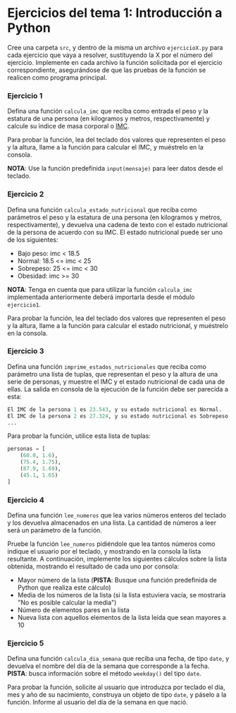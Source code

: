 # Ejercicios del tema 1: Introducción a Python

Cree una carpeta ``src``, y dentro de la misma un archivo ``ejercicioX.py`` para cada ejercicio que vaya a resolver, sustituyendo la X por el número del ejercicio. Implemente en cada archivo la función solicitada por el ejercicio correspondiente, asegurándose de que las pruebas de la función se realicen como programa principal.

### Ejercicio 1
Defina una función ``calcula_imc`` que reciba como entrada el peso y la estatura de una persona (en kilogramos y metros, respectivamente) y calcule su índice de masa corporal o [IMC](https://es.wikipedia.org/wiki/%C3%8Dndice_de_masa_corporal).

Para probar la función, lea del teclado dos valores que representen el peso y la altura, llame a la función para calcular el IMC, y muéstrelo en la consola.

**NOTA**: Use la función predefinida ``input(mensaje)`` para leer datos desde el teclado.

### Ejercicio 2
Defina una función ``calcula_estado_nutricional`` que reciba como parámetros el peso y la estatura de una persona (en kilogramos y metros, respectivamente), y devuelva una cadena de texto con el estado nutricional de la persona de acuerdo con su IMC. El estado nutricional puede ser uno de los siguientes:
- Bajo peso: imc < 18.5
- Normal: 18.5 <= imc < 25
- Sobrepeso: 25 <= imc < 30
- Obesidad: imc >= 30

**NOTA**: Tenga en cuenta que para utilizar la función ``calcula_imc`` implementada anteriormente deberá importarla desde el módulo ``ejercicio1``.

Para probar la función, lea del teclado dos valores que representen el peso y la altura, llame a la función para calcular el estado nutricional, y muéstrelo en la consola.


### Ejercicio 3
Defina una función ``imprime_estados_nutricionales`` que reciba como parámetro una lista de tuplas, que representan el peso y la altura de una serie de personas, y muestre el IMC y el estado nutricional de cada una de ellas. La salida en consola de la ejecución de la función debe ser parecida a esta:

```python
El IMC de la persona 1 es 23.543, y su estado nutricional es Normal.
El IMC de la persona 2 es 27.324, y su estado nutricional es Sobrepeso.
...
```

Para probar la función, utilice esta lista de tuplas:

```python
personas = [
    (60.0, 1.6),
    (75.4, 1.75),
    (87.9, 1.69),
    (45.1, 1.65)
]
```


### Ejercicio 4
Defina una función ``lee_numeros`` que lea varios números enteros del teclado y los devuelva almacenados en una lista. La cantidad de números a leer será un parámetro de la función.

Pruebe la función ``lee_numeros`` pidiéndole que lea tantos números como indique el usuario por el teclado, y mostrando en la consola la lista resultante. A continuación, implemente los siguientes cálculos sobre la lista obtenida, mostrando el resultado de cada uno por consola:

- Mayor número de la lista (**PISTA**: Busque una función predefinida de Python que realiza este cálculo)
- Media de los números de la lista (si la lista estuviera vacía, se mostraría "No es posible calcular la media")
- Número de elementos pares en la lista
- Nueva lista con aquellos elementos de la lista leída que sean mayores a 10


### Ejercicio 5
Defina una función ``calcula_dia_semana`` que reciba una fecha, de tipo ``date``, y devuelva el nombre del día de la semana que corresponde a la fecha. **PISTA**: busca información sobre el método ``weekday()`` del tipo ``date``.

Para probar la función, solicite al usuario que introduzca por teclado el día, mes y año de su nacimiento, construya un objeto de tipo ``date``, y páselo a la función. Informe al usuario del día de la semana en que nació.

